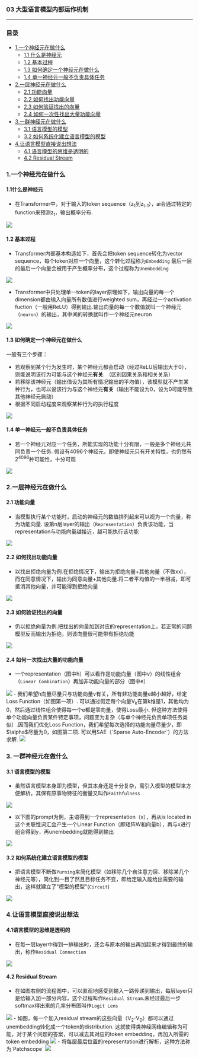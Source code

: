 ### 03 大型语言模型内部运作机制
***
### 目录
- [1.一个神经元在做什么](#1一个神经元在做什么)
   - [1.1 什么是神经元](#11什么是神经元)
   - [1.2 基本过程](#12-基本过程)
   - [1.3 如何确定一个神经元在做什么](#13-如何确定一个神经元在做什么)
   - [1.4 单一神经元一般不负责具体任务](#14-单一神经元一般不负责具体任务)
- [2.一层神经元在做什么](#2一层神经元在做什么)
   - [2.1 功能向量](#21-功能向量)
   - [2.2 如何找出功能向量](#22-如何找出功能向量)
   - [2.3 如何验证找出的向量](#23-如何验证找出的向量)
   - [2.4 如何一次性找出大量功能向量](#24-如何一次性找出大量功能向量)
- [3.一群神经元在做什么](#3一群神经元在做什么)
   - [3.1 语言模型的模型](#31-语言模型的模型)
   - [3.2 如何系统化建立语言模型的模型](#32-如何系统化建立语言模型的模型)
- [4.让语言模型直接说出想法](#4让语言模型直接说出想法)
   - [4.1 语言模型的思维是透明的](#41语言模型的思维是透明的)
   - [4.2 Residual Stream](#42-residual-stream)

### 1.一个神经元在做什么
#### 1.1什么是神经元
- 在Transformer中，对于输入的token sequence（z<sub>1</sub>到z<sub>t-1</sub>），ai会通过特定的function来预测z<sub>t</sub>，输出概率分布.
<img src="https://i-blog.csdnimg.cn/direct/d98038ddcf1d4830b4f76c40b0bdc91b.png">

#### 1.2 基本过程
- Transformer内部基本构造如下，首先会把token sequence转化为vector sequence，每个token对应一个向量，这个转化过程称为`Embedding`
最后一层的最后一个向量会被用于产生概率分布，这个过程称为`Unembedding`
<img src="https://i-blog.csdnimg.cn/direct/1e88077412984a88926ee7e1cd1ba828.png">

- Transformer中只处理单一token的layer原理如下，输出向量的每一个dimension都由输入向量所有数值进行weighted sum，再经过一个activation fuction（一般用ReLU）得到输出.输出向量的每一个数值就叫一个神经元（`neuron`）的输出，其中间的转换就叫作一个神经元neuron
<img src="https://i-blog.csdnimg.cn/direct/39609f742c554f8f84dbb0f5f4a57fcd.png">

#### 1.3 如何确定一个神经元在做什么
一般有三个步骤：
- 若观察到某个行为发生时，某个神经元都会启动（经过ReLU后输出大于0），则能说明该行为可能与这个神经元**有关**. （区别因果关系和相关关系）  
- 若移除该神经元（输出值设为其所有情况输出的平均值），该模型就不产生某种行为，也可以说该行为与这个神经元**有关**（输出不能设为0，设为0可能导致其他神经元启动）
- 根据不同启动程度来观察某种行为的执行程度
<img src="https://i-blog.csdnimg.cn/direct/9a888ff6ee984d9fa16840cb07bb03fc.png">

#### 1.4 单一神经元一般不负责具体任务
- 若一个神经元对应一个任务，所能实现的功能十分有限，一般是多个神经元共同负责一个任务. 假设有4096个神经元，即使神经元只有开关特性，也仍然有2<sup>4096</sup>种可能性，十分可观
<img src="https://i-blog.csdnimg.cn/direct/f1760fd2e4b9420fae27bb45835bfa96.png">

### 2.一层神经元在做什么
#### 2.1 功能向量
- 当模型执行某个功能时，启动的神经元的数值排列起来可以视为一个向量，称为功能向量. 设第n层layer的输出（`Representation`）负责该功能，当representation与功能向量越接近，越可能执行该功能
<img src="https://i-blog.csdnimg.cn/direct/f1bb0bc4cd9c4434afa4d24ae423ee05.png">

#### 2.2 如何找出功能向量
- 以找出拒绝向量为例.在拒绝情况下，输出为拒绝向量+其他向量（不做xx），而在同意情况下，输出为同意向量+其他向量.将二者平均值的一半相减，即可抵消其他向量，并可能得到拒绝向量
<img src="https://i-blog.csdnimg.cn/direct/b2d2cd29fe9d468dbbddaafa00cca305.png">

#### 2.3 如何验证找出的向量
- 仍以拒绝向量为例.把找出的向量加到对应的representation上，若正常的问题模型反而输出为拒绝，则该向量很可能带有拒绝功能
<img src="https://i-blog.csdnimg.cn/direct/80ff77ea833247eaaa3eb1dffc9441a1.png">

#### 2.4 如何一次找出大量的功能向量
- 一个representation（图中h）可以看作是功能向量（图中v）的线性组合（`Linear Combination`）再加非功能向量的部分（图中e）
<img src="https://i-blog.csdnimg.cn/direct/fadc4c135bdd49bfa62afb6978d78662.png">
- 我们希望h向量尽量只与功能向量v有关，所有非功能向量e越小越好，给定Loss Function（如图第一项）. 可以通过假定每个向量V<sub>k</sub>在第k维是1，其他均为0，然后通过线性组合使得每一个e都是零向量，使得Loss最小. 但这种方法使得单个功能向量负责某件特定事项，问题变为复杂（与单个神经元负责单项任务类似）.因而我们优化Loss Function，我们希望每次选择的功能向量尽量少，即$\alpha$尽量为0，如图第二项. 可以用SAE（`Sparse Auto-Encoder`）的方法求解.
<img src="https://i-blog.csdnimg.cn/direct/5863ca664e8e4a558dde287a82fee52a.png">

### 3. 一群神经元在做什么
#### 3.1 语言模型的模型
- 虽然语言模型本身即为模型，但其本身还是十分复杂，需引入模型的模型来方便解析，其保有原事物特征的衡量又叫作`Faithfulness`
<img src="https://i-blog.csdnimg.cn/direct/8c38c1dde62542c0a4b5ff204dbfee71.png">

- 以下图的prompt为例，主语得到一个representation（x），再从is located in这个关联性词汇会产生一个Linear Function（即矩阵W和向量b），再与x进行组合得到y，再unembedding就能得到输出
<img src="https://i-blog.csdnimg.cn/direct/2c80f7d8ebb54b68a1e6d2230c99e18a.png">

#### 3.2 如何系统化建立语言模型的模型
- 把语言模型不断做`Purning`来简化模型（如移除几个自注意力层、移除某几个神经元等），简化到一目了然且目标任务不变，即给定输入能给出需要的输出，这样就建立了"模型的模型"(`Circuit`)
<img src="https://i-blog.csdnimg.cn/direct/b2bf28c3441d457d9d6f08f529cebe9e.png">

### 4.让语言模型直接说出想法
#### 4.1语言模型的思维是透明的
- 在每一层layer中得到一排输出时，还会与原本的输出再加起来才得到最终的输出，称作`Residual Connection`
<img src="https://i-blog.csdnimg.cn/direct/c66c6b6f2923409f91c9156e9f30d663.png">

#### 4.2 Residual Stream
- 在如图右侧的流程图中，可以直观地感受到输入一路传递到输出，每层layer只是给输入加一部分内容，这个过程叫作`Residual Stream`.未经过最后一步softmax得出来的几率分布图叫作`Logit Lens`
<img src="https://i-blog.csdnimg.cn/direct/f4f5f42a6f6c456e8392fd65bebbb5f3.png">
- 如图，每一个加入residual stream的这些向量（V<sub>2</sub>-V<sub>D</sub>）都可以通过unembedding转化成一个token的distribution. 这就使得类神经网络编辑称为可能，对于某个问题的答案，可以减去其对应的token embedding，再加入所需的token embedding
<img src="https://i-blog.csdnimg.cn/direct/d8ce4491f0ff4044891f8f8a5f1caca7.png">
- 将每层最后位置的representation进行解析，这种方法称为`Patchscope`
<img src="https://i-blog.csdnimg.cn/direct/931d946ac7e745fda2d5a5d34bf2d124.png">
